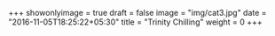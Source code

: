 +++
showonlyimage = true
draft = false
image = "img/cat3.jpg"
date = "2016-11-05T18:25:22+05:30"
title = "Trinity Chilling"
weight = 0
+++